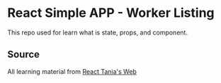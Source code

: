 # React Simple APP - Worker Listing

This repo used for learn what is state, props, and component.

## Source

All learning material from [React Tania's Web](https://www.taniarascia.com/getting-started-with-react/)
